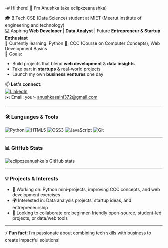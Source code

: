-# Hi there! 👋 I'm Anushka (aka eclipxzeanushka)

🎓 B.Tech CSE (Data Science) student at MIET (Meerut institute of engineering and technology)  
💻 Aspiring **Web Developer** | **Data Analyst** | Future **Entrepreneur & Startup Enthusiast**  
🌱 Currently learning: Python 🐍, CCC (Course on Computer Concepts), Web Development Basics  
🚀 Goals:  
- Build projects that blend **web development** & **data insights**  
- Take part in **startups** & real-world projects  
- Launch my own **business ventures** one day

📫 **Let's connect:**  
[![LinkedIn](https://img.shields.io/badge/-LinkedIn-blue?logo=linkedin&logoColor=white)](https://www.linkedin.com/in/anushka-saini-82b062364)  
✉️ Email: your- anushkasaini372@gmail.com

---

### 🛠️ Languages & Tools
![Python](https://img.shields.io/badge/-Python-3776AB?logo=python&logoColor=white)
![HTML5](https://img.shields.io/badge/-HTML5-E34F26?logo=html5&logoColor=white)
![CSS3](https://img.shields.io/badge/-CSS3-1572B6?logo=css3&logoColor=white)
![JavaScript](https://img.shields.io/badge/-JavaScript-F7DF1E?logo=javascript&logoColor=black)
![Git](https://img.shields.io/badge/-Git-F05032?logo=git&logoColor=white)

---

### 📊 GitHub Stats
![eclipxzeanushka's GitHub stats](https://github-readme-stats.vercel.app/api?username=eclipxzeanushka&show_icons=true&theme=radical)

---

### 💡 Projects & Interests
- 🔭 Working on: Python mini-projects, improving CCC concepts, and web development exercises  
- 🌍 Interested in: Data analysis projects, startup ideas, and entrepreneurship  
- 👯 Looking to collaborate on: beginner-friendly open-source, student-led projects, or data/web tools

---

⚡ **Fun fact:** I’m passionate about combining tech skills with business to create impactful solutions!
 

<!---
Eclipxzeanushka/Eclipxzeanushka is a ✨ special ✨ repository because its `README.md` (this file) appears on your GitHub profile.
You can click the Preview link to take a look at your changes.
--->
